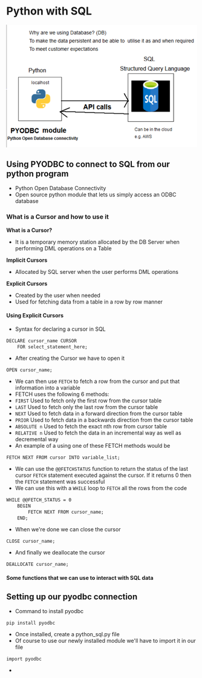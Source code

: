 # Python with SQL
![Python and SQL](SQL_diagram.PNG)
## Using PYODBC to connect to SQL from our python program
- Python Open Database Connectivity
- Open source python module that lets us simply access an ODBC database
### What is a Cursor and how to use it
**What is a Cursor?**
- It is a temporary memory station allocated by the DB Server when performing DML operations on a Table

**Implicit Cursors**
- Allocated by SQL server when the user performs DML operations

**Explicit Cursors**
- Created by the user when needed
- Used for fetching data from a table in a row by row manner

#### Using Explicit Cursors
- Syntax for declaring a cursor in SQL
```
DECLARE cursor_name CURSOR
    FOR select_statement_here;
```
- After creating the Cursor we have to open it
```
OPEN cursor_name;
```
- We can then use ```FETCH``` to fetch a row from the cursor and put that information into a variable
- FETCH uses the following 6 methods:
- ```FIRST```  Used to fetch only the first row from the cursor table
- ```LAST```   Used to fetch only the last row from the cursor table
- ```NEXT```   Used to fetch data in a forward direction from the cursor table
- ```PRIOR```  Used to fetch data in a backwards direction from the cursor table
- ```ABSOLUTE n``` Used to fetch the exact nth row from cursor table
- ```RELATIVE n``` Used to fetch the data in an incremental way as well as decremental way
- An example of a using one of these FETCH methods would be
```
FETCH NEXT FROM cursor INTO variable_list;
```
- We can use the ```@@FETCHSTATUS``` function to return the status of the last cursor ```FETCH``` statement executed
 against the cursor. If it returns 0 then the ```FETCH``` statement was successful
- We can use this with a ```WHILE``` loop to ```FETCH``` all the rows from the code
```
WHILE @@FETCH_STATUS = 0
    BEGIN
        FETCH NEXT FROM cursor_name;
    END;
```
- When we're done we can close the cursor
```
CLOSE cursor_name;
```
- And finally we deallocate the cursor
```
DEALLOCATE cursor_name;
```
#### Some functions that we can use to interact with SQL data

## Setting up our pyodbc connection
- Command to install pyodbc
```
pip install pyodbc
```
- Once installed, create a python_sql.py file
- Of course to use our newly installed module we'll have to import it in our file
```
import pyodbc
```
- 

